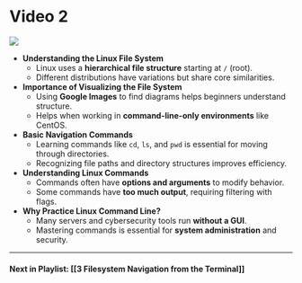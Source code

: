 # Video 2
![](https://www.youtube.com/watch?v=N9j--n-zGgc&list=PLqux0fXsj7x3WYm6ZWuJnGC1rXQZ1018M&index=2)

- **Understanding the Linux File System**
    - Linux uses a **hierarchical file structure** starting at `/` (root).
    - Different distributions have variations but share core similarities.
- **Importance of Visualizing the File System**
    - Using **Google Images** to find diagrams helps beginners understand structure.
    - Helps when working in **command-line-only environments** like CentOS.
-  **Basic Navigation Commands**
    - Learning commands like `cd`, `ls`, and `pwd` is essential for moving through directories.
    - Recognizing file paths and directory structures improves efficiency.
- **Understanding Linux Commands**
    - Commands often have **options and arguments** to modify behavior.
    - Some commands have **too much output**, requiring filtering with flags.
- **Why Practice Linux Command Line?**
    - Many servers and cybersecurity tools run **without a GUI**.
    - Mastering commands is essential for **system administration** and security.


---
#### Next in Playlist: [[3 Filesystem Navigation from the Terminal]]